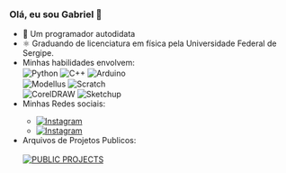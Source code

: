 <html>
  <head>
    <style>
      img {
        max-height: 37px;
        width: auto;
      }
    </style>
  </head>
  <body>
    <h3>Olá, eu sou Gabriel 👋</h3>
    <ul>
      <li>🌱 Um programador autodidata</li>
      <li>⚛️ Graduando de licenciatura em física pela Universidade Federal de Sergipe.</li>
      <li>Minhas habilidades envolvem:</li>
      <div style="display: inline-block">
        <img align="center" alt="Python" src="https://img.shields.io/badge/Python-3776AB?style=for-the-badge&logo=python&logoColor=white"/>
        <img align="center" alt="C++" src="https://img.shields.io/badge/C%2B%2B-00599C?style=for-the-badge&logo=c%2B%2B&logoColor=red"/>
        <img align="center" alt="Arduino" src="https://img.shields.io/badge/Arduino-00979D?style=for-the-badge&logo=arduino&logoColor=white"/>
        <br/>
        <img align="center" alt="Modellus" src="https://i.imgur.com/PT2Ngwu.jpg"/>
        <img align="center" alt="Scratch" src="https://i.imgur.com/JdGCSsV.jpg"/>
        <br/>
        <img align="center" alt="CorelDRAW" src="https://i.imgur.com/8VHvlJ1.jpg"/>
        <img align="center" alt="Sketchup" src="https://i.imgur.com/m4lFg8k.jpg"/>
      </div>
      <li>Minhas Redes sociais:</li>
      <ul>
        <li><a href="https://instagram.com/science_aqui?utm_medium=copy_link"><img src="https://img.shields.io/badge/Instagram-E4405F?style=for-the-badge&logo=instagram&logoColor=black" alt="Instagram"></a></li>
        <li><a href="https://instagram.com/gabriel_j.santos_?utm_medium=copy_link"><img src="https://img.shields.io/badge/Instagram-E4405F?style=for-the-badge&logo=instagram&logoColor=white" alt="Instagram"></a></li>
      </ul>
      <li>Arquivos de Projetos Publicos:</li>
      <br/>
      <a href="https://drive.google.com/drive/folders/1bxT3k2MdrBuJUGibxx55kll2b39F4q_J?usp=sharing/"><img src="https://img.shields.io/badge/Google%20Drive-4285F4?style=for-the-badge&logo=googledrive&logoColor=white" alt="PUBLIC PROJECTS"></a>
    </ul>
  </body>
</html>




<!--
**gabrieljsantos/gabrieljsantos** is a ✨ _special_ ✨ repository because its `README.md` (this file) appears on your GitHub profile.

Here are some ideas to get you started:

- 🔭 I’m currently working on ...

- 👯 I’m looking to collaborate on ...
- 🤔 I’m looking for help with ...
- 💬 Ask me about ...
- 📫 How to reach me: ...
- 😄 Pronouns: ...
- ⚡ Fun fact: ...
-->
